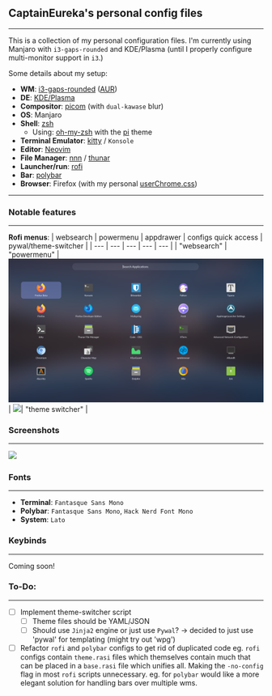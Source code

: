 ## CaptainEureka's personal config files
---
This is a collection of my personal configuration files.
I'm currently using Manjaro with `i3-gaps-rounded` and KDE/Plasma (until I properly configure multi-monitor support in `i3`.)

Some details about my setup:

- **WM**: [i3-gaps-rounded](https://github.com/resloved/i3/) ([AUR](https://aur.archlinux.org/packages/i3-gaps-rounded-git/))
- **DE**: [KDE/Plasma](https://kde.org/plasma-desktop)
- **Compositor**: [picom]() (with `dual-kawase` blur)
- **OS**: Manjaro
- **Shell**: [zsh](https://wiki.archlinux.org/index.php/Zsh)
  - Using: [oh-my-zsh](https://github.com/ohmyzsh/ohmyzsh) with the [pi](https://github.com/tobyjamesthomas/pi) theme
- **Terminal Emulator**: [kitty](https://github.com/kovidgoyal/kitty/) / `Konsole`
- **Editor**: [Neovim](https://github.com/neovim/neovim/)
- **File Manager**: [nnn](https://github.com/jarun/nnn/) / [thunar](https://git.xfce.org/xfce/thunar/)
- **Launcher/run**: [rofi](https://github.com/davatorium/rofi)
- **Bar**: [polybar](https://github.com/polybar/polybar)
- **Browser**: Firefox (with my personal [userChrome.css](https://github.com/CaptainEureka/firefox-vibrancy))
---

### Notable features
---
**Rofi menus**:
| websearch | powermenu   | appdrawer | configs quick access  | pywal/theme-switcher  |
| --- | --- | --- | --- | --- |
| "websearch" | "powermenu" | ![](Screenshots/2604-i3-rofi-full_001.png)| ![](Screenshots/2604-i3-rofi-configs.png)| "theme switcher" |

###  Screenshots
---
![](Screenshots/2604-i3.png)

### Fonts
---
- **Terminal**: `Fantasque Sans Mono`
- **Polybar**: `Fantasque Sans Mono`, `Hack Nerd Font Mono`
- **System**: `Lato`

### Keybinds
---
Coming soon!

### To-Do:
---
- [ ] Implement theme-switcher script
  - [ ] Theme files should be YAML/JSON 
  - [ ] Should use `Jinja2` engine or just use `Pywal`? -> decided to just use 'pywal' for templating (might try out 'wpg')
- [ ] Refactor `rofi` and `polybar` configs to get rid of duplicated code
      eg. `rofi` configs contain `theme.rasi` files which themselves contain much that can be placed in a 
          `base.rasi` file which unifies all. Making the `-no-config` flag in most `rofi` scripts unnecessary.
      eg. for `polybar` would like a more elegant solution for handling bars over multiple wms.

